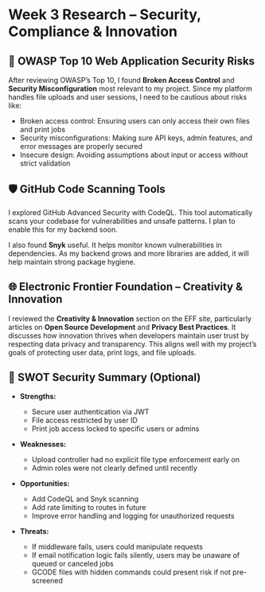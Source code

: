 # Week 3 Research – Security, Compliance & Innovation

## 🔐 OWASP Top 10 Web Application Security Risks

After reviewing OWASP’s Top 10, I found **Broken Access Control** and **Security Misconfiguration** most relevant to my project. Since my platform handles file uploads and user sessions, I need to be cautious about risks like:

- Broken access control: Ensuring users can only access their own files and print jobs
- Security misconfigurations: Making sure API keys, admin features, and error messages are properly secured
- Insecure design: Avoiding assumptions about input or access without strict validation

## 🛡️ GitHub Code Scanning Tools

I explored GitHub Advanced Security with CodeQL. This tool automatically scans your codebase for vulnerabilities and unsafe patterns. I plan to enable this for my backend soon.

I also found **Snyk** useful. It helps monitor known vulnerabilities in dependencies. As my backend grows and more libraries are added, it will help maintain strong package hygiene.

## 🌐 Electronic Frontier Foundation – Creativity & Innovation

I reviewed the **Creativity & Innovation** section on the EFF site, particularly articles on **Open Source Development** and **Privacy Best Practices**. It discusses how innovation thrives when developers maintain user trust by respecting data privacy and transparency. This aligns well with my project’s goals of protecting user data, print logs, and file uploads.

## 🧭 SWOT Security Summary (Optional)

- **Strengths:**

  - Secure user authentication via JWT
  - File access restricted by user ID
  - Print job access locked to specific users or admins

- **Weaknesses:**

  - Upload controller had no explicit file type enforcement early on
  - Admin roles were not clearly defined until recently

- **Opportunities:**

  - Add CodeQL and Snyk scanning
  - Add rate limiting to routes in future
  - Improve error handling and logging for unauthorized requests

- **Threats:**
  - If middleware fails, users could manipulate requests
  - If email notification logic fails silently, users may be unaware of queued or canceled jobs
  - GCODE files with hidden commands could present risk if not pre-screened
